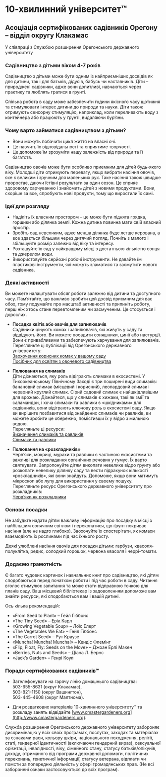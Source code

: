 # 10-хвилинний університет™

## Асоціація сертифікованих садівників Орегону – відділ округу Клакамас  
У співпраці з Службою розширення Орегонського державного університету  

### Садівництво з дітьми віком 4-7 років  

Садівництво з дітьми може бути одним із найприємніших досвідів як для дитини, так і для батьків, дідусів, бабусь чи наставників. Діти – природжені садівники, адже вони допитливі, навчаються через практику та люблять гратися в ґрунті.

Спільна робота в саду може забезпечити години якісного часу щотижня та стимулювати інтерес дитини до природи та науки. Діти також отримують сенсорну стимуляцію, наприклад, коли переливають воду з контейнера або працюють у ґрунті, видаляючи бур’яни.

### Чому варто займатися садівництвом з дітьми?

- Вони можуть побачити цикл життя на власні очі.  
- Це навчить їх відповідальності та сприятиме творчості.  
- Це допоможе їм зрозуміти нашу залежність від природи та її багатств.

Садівництво овочів може бути особливо приємним для дітей будь-якого віку. Молодші діти отримують перевагу, якщо вибрати насіння овочів, яке є великим і зручним для маленьких рук. Таке насіння також швидше проростає, даючи їстівні результати за один сезон. Це сприяє здоровому харчуванню і знайомить дітей з новими продуктами. Вони, скоріше за все, спробують нові продукти, тому що виростили їх самі.

### Ідеї для розгляду  

- Наділіть їх власним простором – це може бути піднята грядка, горщики або ділянка землі. Кожна дитина повинна мати свій власний простір.  
- Зробіть сад невеликим, адже менша ділянка буде легше керована, а все здається більшим через дитячий погляд. Почніть з малого і збільшуйте розмір залежно від віку та інтересу.  
- Розташуйте їх сад у найкращому місці з достатньою кількістю сонця та джерелом води.  
- Використовуйте серйозні робочі інструменти. Не давайте їм пластикові інструменти, які можуть зламатися та засмутити нового садівника.

### Деякі активності  

Ви можете налаштувати обсяг роботи залежно від дитини та доступного часу. Пам’ятайте, що важливо зробити цей досвід приємним для вас обох, тому подумайте про масштаб активності та припиніть роботу, перш ніж хтось стане перевтомленим чи засмученим. Це стосується і дорослих.

- **Посадка квітів або овочів для запилювачів**  
   Садівники цінують комах і запилювачів, які живуть у саду та відвідують його. Ви можете посадити соняшники, цинії або настурції. Вони є привабливими та забезпечують харчування для запилювачів.  
   Перегляньте ці публікації від Орегонського державного університету:  
   [Заохочення корисних комах у вашому саду](https://catalog.extension.oregonstate.edu/pnw550)  
   [Посібник для освітян з овочевого садівництва](https://catalog.extension.oregonstate.edu/em9032)  

- **Полювання на слимаків**  
   Діти дізнаються, яку роль відіграють слимаки в екосистемі. У Тихоокеанському Північному Заході є три поширені види слимаків: банановий слимак (місцевий і корисний), леопардовий слимак і червоний круглий слимак. Сірий садовий слимак є найшкідливішим для врожаю. Дізнайтеся, що у слимаків є хижаки, такі як змії та саламандри, і хоча слимаки та равлики є «шкідниками» для садівників, вони відіграють ключову роль в екосистемі саду. Якщо ви вирішите позбавитися від знайдених слимаків чи равликів, ви можете зробити це обережно, помістивши їх у відро з мильною водою.  
   Перегляньте ці ресурси:  
   [Визначення слимаків та равликів](https://agsci.oregonstate.edu/slug-portal/identification)  
   [Слимаки та равлики](https://www.oregon.gov/oda/shared/documents/publications/ippm/odaguidemolluscs2016forweb.pdf)

- **Полювання на «розкладників»**  
   Черв’яки, мокриці, мурахи та равлики є частиною екосистеми та важливі для розкладання органічних речовин у гумус. Їх варто святкувати. Запропонуйте дітям викопати невелике відро ґрунту або розкопати невелику ділянку саду та вести підрахунок кількості «розкладників», які вони знайдуть. Допоможе, якщо вони матимуть мікроскоп або лупу для використання у своєму пошуку.  
   Перегляньте ресурс Орегонського державного університету про розкладників:  
   [Черв’яки як розкладники](https://lpi.oregonstate.edu/sites/lpi.oregonstate.edu/files/pdf/hyp/lessons-manuals/K12/K5/grade_three_worms_as_decomposers.pdf)

### Основи посадки  

Не забудьте надати дітям важливу інформацію про посадку в місці з найбільшим сонячним світлом і переконатися, що ґрунт покриває насіння (але не надто глибоко). Заохочуйте їх спостерігати, як комахи взаємодіють із рослинами під час їхнього росту.  

Деякі улюблені насіння овочів для посадки дітьми: гарбузи, квасоля-полуклітка, редис, солодкий горошок, червона квасоля і черрі-томати.

### Додаємо грамотність  

Є багато чудових картинок і навчальних книг про садівництво, які дітям сподобаються перед початком роботи і під час роботи в саду. Читання вголос стимулює запитання та може стати відправною точкою для планів саду. Ваш місцевий бібліотекар із задоволенням допоможе вам знайти ресурси, які сподобаються вам і вашій дитині.  

Ось кілька рекомендацій:  
- «From Seed to Plant» – Гейл Гіббонс  
- «The Tiny Seed» – Ерік Карл  
- «Growing Vegetable Soup» – Лоїс Елерт  
- «The Vegetables We Eat» – Гейл Гіббонс  
- «The Carrot Seed» – Рут Краузе  
- «Muncha! Muncha! Muncha!» – Кендіс Флемінг  
- «Flip, Float, Fly: Seeds on the Move» – Джоан Ерлі Макен  
- «Berries, Nuts and Seeds» – Діана Л. Бернс  
- «Jack’s Garden» – Генрі Коул  

### Поради сертифікованих садівників™  

- Зателефонувати на гарячу лінію домашнього садівництва:  
   503-655-8631 (округ Клакамас),  
   503-821-1150 (округ Вашингтон),  
   503-445-4608 (округ Малтнома).  

- Для роздаткових матеріалів 10-хвилинного університету™ та розкладу занять відвідайте [www.cmastergardeners.org](http://www.cmastergardeners.org).  

Служба розширення Орегонського державного університету забороняє дискримінацію у всіх своїх програмах, послугах, заходах та матеріалах за ознаками раси, кольору шкіри, національного походження, релігії, статі, гендерної ідентичності (включаючи гендерний вираз), сексуальної орієнтації, інвалідності, віку, сімейного стану, статусу батьків/опікунів, доходу, отриманого від програми державної допомоги, політичних переконань, генетичної інформації, статусу ветерана, відплати чи помсти за попередню діяльність у сфері громадянських прав. (Не всі заборонені ознаки застосовуються до всіх програм).